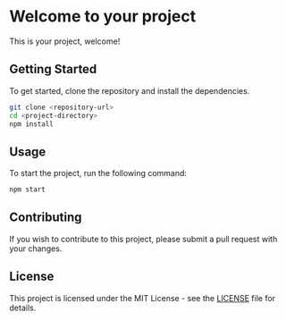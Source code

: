 # Welcome to your project

This is your project, welcome!

## Getting Started

To get started, clone the repository and install the dependencies.

```bash
git clone <repository-url>
cd <project-directory>
npm install
```

## Usage

To start the project, run the following command:

```bash
npm start
```

## Contributing

If you wish to contribute to this project, please submit a pull request with your changes.

## License

This project is licensed under the MIT License - see the [LICENSE](LICENSE) file for details.
